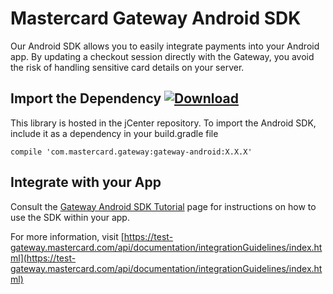 # Mastercard Gateway Android SDK

Our Android SDK allows you to easily integrate payments into your Android app. By updating a checkout session directly with the Gateway, you avoid the risk of handling sensitive card details on your server.

## Import the Dependency [![Download](https://api.bintray.com/packages/mpgs/Android/gateway-android-sdk/images/download.svg)](https://bintray.com/mpgs/Android/gateway-android-sdk/_latestVersion)

This library is hosted in the jCenter repository. To import the Android SDK, include it as a dependency in your build.gradle file

    compile 'com.mastercard.gateway:gateway-android:X.X.X'

## Integrate with your App

Consult the [Gateway Android SDK Tutorial](https://github.com/Mastercard/gateway-android-sdk-sample/wiki/Gateway-Android-SDK-Tutorial) page for instructions on how to use the SDK within your app. 

For more information, visit [https://test-gateway.mastercard.com/api/documentation/integrationGuidelines/index.html](https://test-gateway.mastercard.com/api/documentation/integrationGuidelines/index.html)
